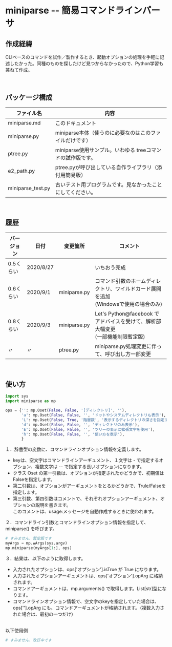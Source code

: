 # miniparse -- 簡易コマンドラインパーサ

## 作成経緯

CLIベースのコマンドを試作／製作するとき、起動オプションの処理を手軽に記述したかった。同種のものを探したけど見つからなかったので、Python学習も兼ねて作成。

</br>

## パッケージ構成

ファイル名         | 内容
------------------|----
miniparse.md      | このドキュメント
miniparse.py      | miniparse本体（使うのに必要なのはこのファイルだけです）
ptree.py          | miniparse使用サンプル。いわゆる treeコマンドの試作版です。
e2_path.py        | ptree.pyが呼び出している自作ライブラリ（添付用簡易版）
miniparse_test.py | 古いテスト用プログラムです。見なかったことにしてください。

</br>

## 履歴

バージョン   |日付     |変更箇所        | コメント 
------------|---------|---------------|------
0.5くらい    |2020/8/27|               |いちおう完成
0.6くらい    |2020/9/1 |miniparse.py  |コマンド引数のホームディレクトリ、ワイルドカード展開を追加</br>(Windowsで使用の場合のみ)
0.8くらい    |2020/9/3|miniparse.py   |Let's Python@facebook でアドバイスを受けて、解析部大幅変更</br>(一部機能制限暫定版)
〃　          |〃    |ptree.py    |miniparse.py処理変更に伴って、呼び出し方一部変更


</br>

## 使い方

```py
import sys
import miniparse as mp

ops = {'': mp.Oset(False, False, '[ディレクトリ]', ''),
       'a': mp.Oset(False, False, '', 'ドットやシステムディレクトリも表示'),
       'L': mp.Oset(False, True, '階層数', '表示するディレクトリの深さを指定する'),
       'd': mp.Oset(False, False, '', 'ディレクトリのみ表示'),
       'E': mp.Oset(False, False, '', 'ツリーの表示に拡張文字を使用'),
       'h': mp.Oset(False, False, '', '使い方を表示'),
       }


```

１．辞書型の変数に、コマンドラインオプション情報を定義します。
* keyは、空文字はコマンドラインアーギュメント、１文字は - で指定するオプション、複数文字は -- で指定する長いオプションになります。
* クラス Oset の第一引数は、オプションが指定されたかどうかで、初期値は Falseを指定します。
* 第二引数は、オプションがアーギュメントをとるかどうかで、Trule/Falseを指定します。
* 第三引数、第四引数はコメントで、それぞれオプションアーギュメント、オプションの説明を書きます。</br>
  このコメントは、usage:メッセージを自動作成するときに使われます。

２．コマンドライン引数とコマンドラインオプション情報を指定して、miniparse() を呼びます。

```py
# すみません、暫定版です
myArgs = mp.wArgs(sys.argv)
mp.miniparse(myArgs[1:], ops)

```

３．結果は、以下のように取得します。
* 入力されたオプションは、ops['オプション'].isTrue が True になります。
* 入力されたオプションアーギュメントは、ops['オプション'].opArg に格納されます。
* コマンドアーギュメントは、mp.arguments() で取得します。List[str]型になります。
* コマンドラインオプション情報で、空文字のkeyを指定していた場合は、ops[''].opArg にも、コマンドアーギュメントが格納されます。（複数入力された場合は、最初の一つだけ）
</br></br>

以下使用例
```py
# すみません、改訂中です

```
